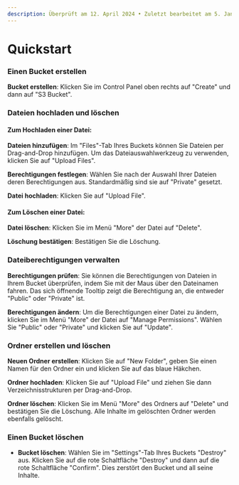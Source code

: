 ```yaml
---
description: Überprüft am 12. April 2024 • Zuletzt bearbeitet am 5. Januar 2025
---
```


# Quickstart

### Einen Bucket erstellen

**Bucket erstellen**: Klicken Sie im Control Panel oben rechts auf "Create" und dann auf "S3 Bucket".



### Dateien hochladen und löschen

#### **Zum Hochladen einer Datei:**

**Dateien hinzufügen**: Im "Files"-Tab Ihres Buckets können Sie Dateien per Drag-and-Drop hinzufügen. Um das Dateiauswahlwerkzeug zu verwenden, klicken Sie auf "Upload Files".

**Berechtigungen festlegen**: Wählen Sie nach der Auswahl Ihrer Dateien deren Berechtigungen aus. Standardmäßig sind sie auf "Private" gesetzt.

**Datei hochladen**: Klicken Sie auf "Upload File".

#### **Zum Löschen einer Datei:**

**Datei löschen**: Klicken Sie im Menü "More" der Datei auf "Delete".

**Löschung bestätigen**: Bestätigen Sie die Löschung.



### Dateiberechtigungen verwalten

**Berechtigungen prüfen**: Sie können die Berechtigungen von Dateien in Ihrem Bucket überprüfen, indem Sie mit der Maus über den Dateinamen fahren. Das sich öffnende Tooltip zeigt die Berechtigung an, die entweder "Public" oder "Private" ist.

**Berechtigungen ändern**: Um die Berechtigungen einer Datei zu ändern, klicken Sie im Menü "More" der Datei auf "Manage Permissions". Wählen Sie "Public" oder "Private" und klicken Sie auf "Update".



### Ordner erstellen und löschen

**Neuen Ordner erstellen**: Klicken Sie auf "New Folder", geben Sie einen Namen für den Ordner ein und klicken Sie auf das blaue Häkchen.

**Ordner hochladen**: Klicken Sie auf "Upload File" und ziehen Sie dann Verzeichnisstrukturen per Drag-and-Drop.

**Ordner löschen**: Klicken Sie im Menü "More" des Ordners auf "Delete" und bestätigen Sie die Löschung. Alle Inhalte im gelöschten Ordner werden ebenfalls gelöscht.



### Einen Bucket löschen

* **Bucket löschen**: Wählen Sie im "Settings"-Tab Ihres Buckets "Destroy" aus. Klicken Sie auf die rote Schaltfläche "Destroy" und dann auf die rote Schaltfläche "Confirm". Dies zerstört den Bucket und all seine Inhalte.
